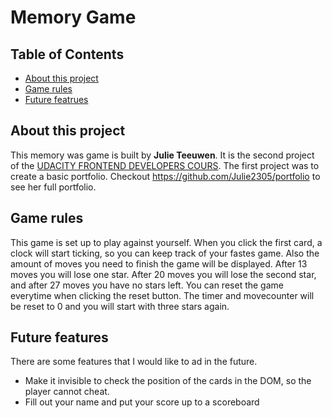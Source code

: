 # Memory Game

## Table of Contents

* [About this project](#about-this-project)
* [Game rules](#game-rules)
* [Future featrues](#future-features)

## About this project
This memory was game is built by **Julie Teeuwen**. It is the second project of the [UDACITY FRONTEND DEVELOPERS COURS](https://eu.udacity.com/course/front-end-web-developer-nanodegree--nd001). The first project was to create a basic portfolio. Checkout https://github.com/Julie2305/portfolio to see her full portfolio.

## Game rules
This game is set up to play against yourself. When you click the first card, a clock will start ticking, so you can keep track of your fastes game. Also the amount of moves you need to finish the game will be displayed. After 13 moves you will lose one star. After 20 moves you will lose the second star, and after 27 moves you have no stars left. You can reset the game everytime when clicking the reset button. The timer and movecounter will be reset to 0 and you will start with three stars again. 

## Future features
There are some features that I would like to ad in the future. 
- Make it invisible to check the position of the cards in the DOM, so the player cannot cheat.
- Fill out your name and put your score up to a scoreboard

